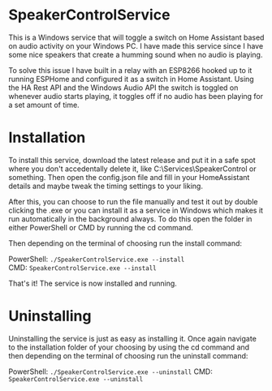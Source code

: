 # SpeakerControlService

This is a Windows service that will toggle a switch on Home Assistant based on audio activity on your Windows PC. I have made this service since I have some nice speakers that create a humming sound when no audio is playing.

To solve this issue I have built in a relay with an ESP8266 hooked up to it running ESPHome and configured it as a switch in Home Assistant. Using the HA Rest API and the Windows Audio API the switch is toggled on whenever audio starts playing, it toggles off if no audio has been playing for a set amount of time.

# Installation

To install this service, download the latest release and put it in a safe spot where you don't accedentally delete it, like C:\Services\SpeakerControl or something. Then open the config.json file and fill in your HomeAssistant details and maybe tweak the timing settings to your liking.

After this, you can choose to run the file manually and test it out by double clicking the .exe or you can install it as a service in Windows which makes it run automatically in the background always. To do this open the folder in either PowerShell or CMD by running the cd command.

Then depending on the terminal of choosing run the install command:

PowerShell: `./SpeakerControlService.exe --install`  
CMD: `SpeakerControlService.exe --install`

That's it! The service is now installed and running.

# Uninstalling

Uninstalling the service is just as easy as installing it. Once again navigate to the installation folder of your choosing by using the cd command and then depending on the terminal of choosing run the uninstall command:

PowerShell: `./SpeakerControlService.exe --uninstall`
CMD: `SpeakerControlService.exe --uninstall`